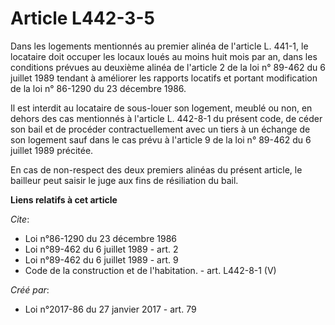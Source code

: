 # Article L442-3-5

Dans les logements mentionnés au premier alinéa de l'article L. 441-1, le locataire doit occuper les locaux loués au moins
huit mois par an, dans les conditions prévues au deuxième alinéa de l'article 2 de la loi n° 89-462 du 6 juillet 1989 tendant
à améliorer les rapports locatifs et portant modification de la loi n° 86-1290 du 23 décembre 1986. 

Il est interdit au locataire de sous-louer son logement, meublé ou non, en dehors des cas mentionnés à l'article L. 442-8-1
du présent code, de céder son bail et de procéder contractuellement avec un tiers à un échange de son logement sauf dans le
cas prévu à l'article 9 de la loi n° 89-462 du 6 juillet 1989 précitée. 

En cas de non-respect des deux premiers alinéas du présent article, le bailleur peut saisir le juge aux fins de résiliation
du bail.

**Liens relatifs à cet article**

_Cite_:

  - Loi n°86-1290 du 23 décembre 1986
  - Loi n°89-462 du 6 juillet 1989 - art. 2
  - Loi n°89-462 du 6 juillet 1989 - art. 9
  - Code de la construction et de l'habitation. - art. L442-8-1 (V)

_Créé par_:

  - Loi n°2017-86 du 27 janvier 2017 - art. 79
